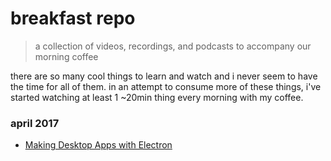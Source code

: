 # breakfast repo
> a collection of videos, recordings, and podcasts to accompany our morning coffee

there are so many cool things to learn and watch and i never seem to have the time for all of them. in an attempt to consume more of these things, i've started watching at least 1 ~20min thing every morning with my coffee.

### april 2017

- [Making Desktop Apps with Electron](https://pusher.com/sessions/meetup/hydrahack/making-desktop-apps-with-electron)